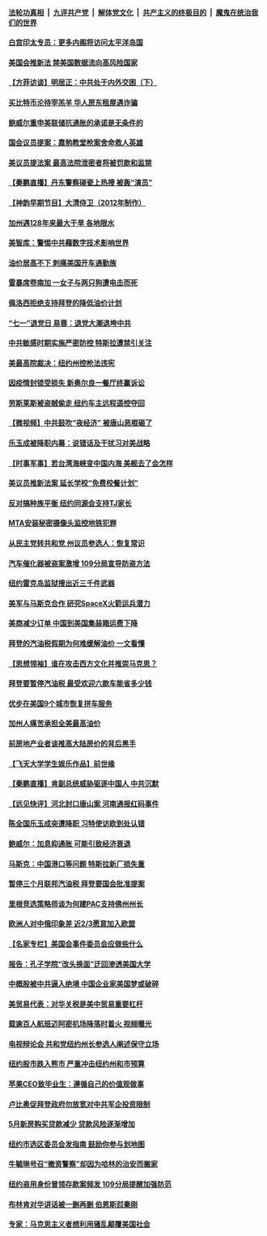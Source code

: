 ####  [法轮功真相](../../../../basic/blob/master/README.md?t=06241201) &nbsp;|&nbsp; [九评共产党](../../../../9ping.md/blob/master/README.md?t=06241201) &nbsp;|&nbsp; [解体党文化](../../../../jtdwh.md/blob/master/README.md?t=06241201)  &nbsp;|&nbsp; [共产主义的终极目的](../../../../gczydzjmd.md/blob/master/README.md?t=06241201) &nbsp;|&nbsp; [魔鬼在统治我们的世界](../../../../mgztzwmdsj.md/blob/master/README.md?t=06241201) 

#### [白宫印太专员：更多内阁将访问太平洋岛国](../pages/nsc412/n13766151.md?t=06241201) 

#### [美国会推新法 禁美国数据流向高风险国家](../pages/nsc412/n13766248.md?t=06241201) 

#### [【方菲访谈】明居正：中共处于内外交困（下）](../pages/nsc412/n13765952.md?t=06241201) 

#### [买比特币沦待宰羔羊 华人房东租屋遇诈骗](../pages/nsc412/n13766265.md?t=06241201) 

#### [鲍威尔重申美联储抗通胀的承诺是无条件的](../pages/nsc412/n13766164.md?t=06241201) 

#### [国会议员提案：嘉勉教堂枪案舍命救人英雄](../pages/nsc412/n13766185.md?t=06241201) 

#### [美议员提法案 最高法院泄密者将被罚款和监禁](../pages/nsc412/n13766029.md?t=06241201) 

#### [【秦鹏直播】丹东警察碰瓷上热搜 被轰“演员”](../pages/nsc412/n13766095.md?t=06241201) 

#### [【神韵早期节目】大清侍卫（2012年制作）](../pages/nsc412/n13765975.md?t=06241201) 

#### [加州遇128年来最大干旱 各地限水](../pages/nsc412/n13765546.md?t=06241201) 

#### [美智库：警惕中共藉数字技术影响世界](../pages/nsc412/n13766183.md?t=06241201) 

#### [油价居高不下 刺痛美国开车通勤族](../pages/nsc412/n13766025.md?t=06241201) 

#### [雷暴席卷南加 一女子与两只狗遭电击而死](../pages/nsc412/n13766180.md?t=06241201) 

#### [佩洛西拒绝支持拜登的降低油价计划](../pages/nsc412/n13766102.md?t=06241201) 

#### [“七一”退党日 易蓉：退党大潮退垮中共](../pages/nsc412/n13766116.md?t=06241201) 

#### [中共敏感时期实施严密防控 特斯拉遭禁引关注](../pages/nsc412/n13766096.md?t=06241201) 

#### [美最高院裁决：纽约州控枪法违宪](../pages/nsc412/n13766058.md?t=06241201) 

#### [因疫情封锁受损失 新奥尔良一餐厅终赢诉讼](../pages/nsc412/n13765898.md?t=06241201) 

#### [劳斯莱斯被盗贼偷走 纽约车主远程遥控夺回](../pages/nsc412/n13766036.md?t=06241201) 

#### [【微视频】中共鼓吹“夜经济” 被唐山恶棍砸了](../pages/nsc412/n13765927.md?t=06241201) 

#### [乐玉成被降职内幕：说错话及干扰习对美战略](../pages/nsc412/n13765372.md?t=06241201) 

#### [【时事军事】若台湾海峡变中国内海 美舰去了会怎样](../pages/nsc412/n13765307.md?t=06241201) 

#### [美议员推新法案 延长学校“免费校餐计划”](../pages/nsc412/n13765323.md?t=06241201) 

#### [反对搞种族平衡 纽约同源会支持TJ家长](../pages/nsc412/n13765630.md?t=06241201) 

#### [MTA安装秘密摄像头监控地铁犯罪](../pages/nsc412/n13765620.md?t=06241201) 

#### [从民主党转共和党 州议员参选人：恢复常识](../pages/nsc412/n13765628.md?t=06241201) 

#### [汽车催化器被盗案激增 109分局宣导防盗方法](../pages/nsc412/n13765617.md?t=06241201) 

#### [纽约雷克岛监狱搜出近三千件武器](../pages/nsc412/n13765624.md?t=06241201) 

#### [美军与马斯克合作 研究SpaceX火箭运兵潜力](../pages/nsc412/n13765587.md?t=06241201) 

#### [美商减少订单 中国到美国集装箱运费下降](../pages/nsc412/n13765508.md?t=06241201) 

#### [拜登的汽油税假期为何难缓解油价 一文看懂](../pages/nsc412/n13765513.md?t=06241201) 

#### [【思想领袖】谁在攻击西方文化并推崇马克思？](../pages/nsc412/n13740086.md?t=06241201) 

#### [拜登要暂停汽油税 最受欢迎六款车能省多少钱](../pages/nsc412/n13765362.md?t=06241201) 

#### [优步在美国9个城市恢复拼车服务](../pages/nsc412/n13765541.md?t=06241201) 

#### [加州人痛苦承担全美最高油价](../pages/nsc412/n13765532.md?t=06241201) 

#### [前房地产业者谈推高大陆房价的背后黑手](../pages/nsc412/n13765393.md?t=06241201) 

#### [【飞天大学学生娱乐作品】前世缘](../pages/nsc412/n13765486.md?t=06241201) 

#### [【秦鹏直播】肯副总统威胁驱逐中国人 中共沉默](../pages/nsc412/n13765412.md?t=06241201) 

#### [【远见快评】河北封口唐山案 河南通报红码事件](../pages/nsc412/n13765401.md?t=06241201) 

#### [陈全国乐玉成突遭降职 习特使访欧到处认错](../pages/nsc412/n13763579.md?t=06241201) 

#### [鲍威尔：加息抑通胀 可能引致经济衰退](../pages/nsc412/n13765360.md?t=06241201) 

#### [马斯克：中国港口等问题 特斯拉新厂损失重](../pages/nsc412/n13765364.md?t=06241201) 

#### [暂停三个月联邦汽油税 拜登要国会批准提案](../pages/nsc412/n13764416.md?t=06241201) 

#### [里根竞选策略师谈为何建PAC支持佛州州长](../pages/nsc412/n13765212.md?t=06241201) 

#### [欧洲人对中俄印象差 近2/3愿意加入欧盟](../pages/nsc412/n13765290.md?t=06241201) 

#### [【名家专栏】美国会事件委员会应做些什么](../pages/nsc412/n13765192.md?t=06241201) 

#### [报告：孔子学院“改头换面”迂回渗透美国大学](../pages/nsc412/n13765285.md?t=06241201) 

#### [中概股被中共逼入绝境 中国企业家美国梦或破碎](../pages/nsc412/n13765287.md?t=06241201) 

#### [美贸易代表：对华关税是美中贸易重要杠杆](../pages/nsc412/n13765279.md?t=06241201) 

#### [载逾百人航班迈阿密机场降落时着火 视频曝光](../pages/nsc412/n13765245.md?t=06241201) 

#### [电视辩论会 共和党纽约州长参选人阐述保守立场](../pages/nsc412/n13764862.md?t=06241201) 

#### [纽约股市跌入熊市 严重冲击纽约州和市预算](../pages/nsc412/n13764847.md?t=06241201) 

#### [苹果CEO致毕业生：遵循自己的价值观做事](../pages/nsc412/n13765013.md?t=06241201) 

#### [卢比奥促拜登政府勿放宽对中共军企投资限制](../pages/nsc412/n13764949.md?t=06241201) 

#### [5月新房购买贷款减少 贷款风险逐渐增加](../pages/nsc412/n13764823.md?t=06241201) 

#### [纽约市选区委员会发指南 鼓励你参与划地图](../pages/nsc412/n13764870.md?t=06241201) 

#### [牛毓琳号召“撤资警察”却因为哈林的治安而搬家](../pages/nsc412/n13764866.md?t=06241201) 

#### [纽约盗用身份冒领存款案频发 109分局提醒加强防范](../pages/nsc412/n13764868.md?t=06241201) 

#### [布林肯对华讲话被一删再删 伯恩斯怼秦刚](../pages/nsc412/n13764796.md?t=06241201) 

#### [专家：马克思主义者想利用骚乱颠覆美国社会](../pages/nsc412/n13764739.md?t=06241201) 

